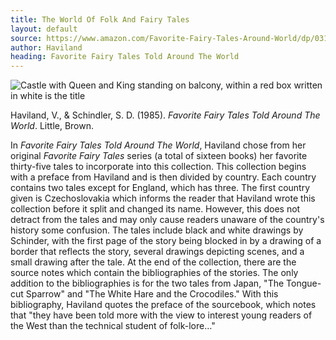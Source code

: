 ```yaml
---
title: The World Of Folk And Fairy Tales
layout: default
source: https://www.amazon.com/Favorite-Fairy-Tales-Around-World/dp/0316350443/ref=sr_1_1?dchild=1&keywords=Favorite+Fairy+Tales+Told+Around+The+World&qid=1619577970&s=books&sr=1-1
author: Haviland
heading: Favorite Fairy Tales Told Around The World
---
```

<div class="summary left"><img src="{{"/assets/images/favorite.jpg" | relative_url}}" alt="Castle with Queen and King standing on balcony, within a red box written in white is the title">

<p>Haviland, V., & Schindler, S. D. (1985). <em>Favorite Fairy Tales Told Around The World</em>. Little, Brown.</p>

<p>In <em>Favorite Fairy Tales Told Around The World</em>, Haviland chose from her original <em>Favorite Fairy Tales</em> series (a total of sixteen books) her favorite thirty-five tales to incorporate into this collection. This collection begins with a preface from Haviland and is then divided by country. Each country contains two tales except for England, which has three. The first country given is Czechoslovakia which informs the reader that Haviland wrote this collection before it split and changed its name. However, this does not detract from the tales and may only cause readers unaware of the country's history some confusion. The tales include black and white drawings by Schinder, with the first page of the story being blocked in by a drawing of a border that reflects the story, several drawings depicting scenes, and a small drawing after the tale. At the end of the collection, there are the source notes which contain the bibliographies of the stories. The only addition to the bibliographies is for the two tales from Japan, "The Tongue-cut Sparrow" and "The White Hare and the Crocodiles." With this bibliography, Haviland quotes the preface of the sourcebook, which notes that "they have been told more with the view to interest young readers of the West than the technical student of folk-lore…"</p>
</div>
